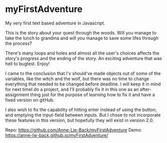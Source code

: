 # myFirstAdventure
My very first text based adventure in Javascript.

This is the story about your quest through the woods. Will you manage to take the lunch to grandma and will you manage to save some lifes through the process?

There's many loops and holes and almost all the user's choices affects the story's progress and the ending of the story. An exciting adventure that was hell to bugtest.
Enjoy!

I came to the conclusion that I'v should've made objects out of some of the variables, like the witch and the wolf, but there was no time
to change everything that needed to be changed before deadline. I will keep it in mind for next timeI do a project, and I'll probably fix it in this one as an after-assignment thing just for the purpose of learning how to fix it and have a fixed version on gitHub.

I also wish to fix the capability of hitting enter instead of using the button, and emptying the input-field between inputs. But I chose to not incorporate these features in this version, but hopefully they will exist in version 2.0.

Repo: https://github.com/Anne-Lie-Back/myFirstAdventure
Demo: https://anne-lie-back.github.io/myFirstAdventure/
